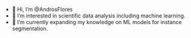 - 👋 Hi, I’m @AndrosFlores
- 👀 I’m interested in scientific data analysis including machine learning.
- 🌱 I’m currently expanding my knowledge on ML models for instance segmentation.


<!---
AndrosFlores/AndrosFlores is a ✨ special ✨ repository because its `README.md` (this file) appears on your GitHub profile.
You can click the Preview link to take a look at your changes.
--->
